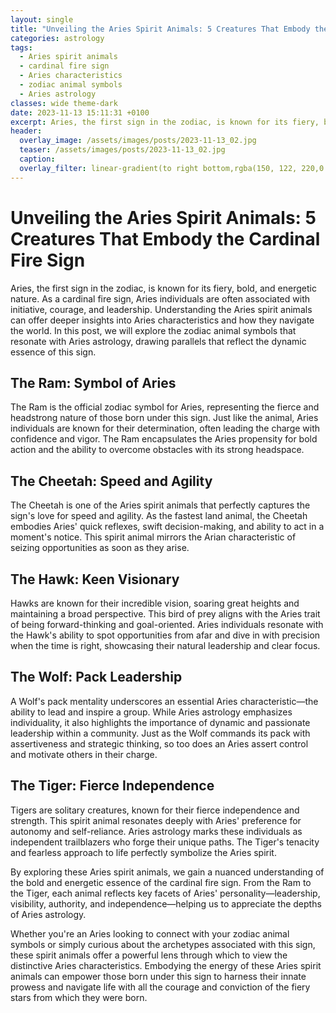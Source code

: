```yaml
---
layout: single
title: "Unveiling the Aries Spirit Animals: 5 Creatures That Embody the Cardinal Fire Sign"
categories: astrology
tags:
  - Aries spirit animals
  - cardinal fire sign
  - Aries characteristics
  - zodiac animal symbols
  - Aries astrology
classes: wide theme-dark
date: 2023-11-13 15:11:31 +0100
excerpt: Aries, the first sign in the zodiac, is known for its fiery, bold, and energetic nature.
header:
  overlay_image: /assets/images/posts/2023-11-13_02.jpg
  teaser: /assets/images/posts/2023-11-13_02.jpg
  caption:
  overlay_filter: linear-gradient(to right bottom,rgba(150, 122, 220,0.8), rgba(255,245,208,0.5))
---
```


# Unveiling the Aries Spirit Animals: 5 Creatures That Embody the Cardinal Fire Sign

Aries, the first sign in the zodiac, is known for its fiery, bold, and energetic nature. As a cardinal fire sign, Aries individuals are often associated with initiative, courage, and leadership. Understanding the Aries spirit animals can offer deeper insights into Aries characteristics and how they navigate the world. In this post, we will explore the zodiac animal symbols that resonate with Aries astrology, drawing parallels that reflect the dynamic essence of this sign.

## The Ram: Symbol of Aries

The Ram is the official zodiac symbol for Aries, representing the fierce and headstrong nature of those born under this sign. Just like the animal, Aries individuals are known for their determination, often leading the charge with confidence and vigor. The Ram encapsulates the Aries propensity for bold action and the ability to overcome obstacles with its strong headspace.

## The Cheetah: Speed and Agility

The Cheetah is one of the Aries spirit animals that perfectly captures the sign's love for speed and agility. As the fastest land animal, the Cheetah embodies Aries' quick reflexes, swift decision-making, and ability to act in a moment's notice. This spirit animal mirrors the Arian characteristic of seizing opportunities as soon as they arise.

## The Hawk: Keen Visionary

Hawks are known for their incredible vision, soaring great heights and maintaining a broad perspective. This bird of prey aligns with the Aries trait of being forward-thinking and goal-oriented. Aries individuals resonate with the Hawk's ability to spot opportunities from afar and dive in with precision when the time is right, showcasing their natural leadership and clear focus.

## The Wolf: Pack Leadership

A Wolf's pack mentality underscores an essential Aries characteristic—the ability to lead and inspire a group. While Aries astrology emphasizes individuality, it also highlights the importance of dynamic and passionate leadership within a community. Just as the Wolf commands its pack with assertiveness and strategic thinking, so too does an Aries assert control and motivate others in their charge.

## The Tiger: Fierce Independence

Tigers are solitary creatures, known for their fierce independence and strength. This spirit animal resonates deeply with Aries' preference for autonomy and self-reliance. Aries astrology marks these individuals as independent trailblazers who forge their unique paths. The Tiger's tenacity and fearless approach to life perfectly symbolize the Aries spirit.

By exploring these Aries spirit animals, we gain a nuanced understanding of the bold and energetic essence of the cardinal fire sign. From the Ram to the Tiger, each animal reflects key facets of Aries' personality—leadership, visibility, authority, and independence—helping us to appreciate the depths of Aries astrology.

Whether you're an Aries looking to connect with your zodiac animal symbols or simply curious about the archetypes associated with this sign, these spirit animals offer a powerful lens through which to view the distinctive Aries characteristics. Embodying the energy of these Aries spirit animals can empower those born under this sign to harness their innate prowess and navigate life with all the courage and conviction of the fiery stars from which they were born.
